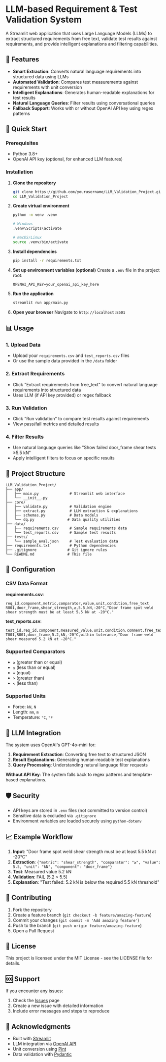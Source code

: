 # LLM-based Requirement & Test Validation System

A Streamlit web application that uses Large Language Models (LLMs) to extract structured requirements from free text, validate test results against requirements, and provide intelligent explanations and filtering capabilities.

## 🎯 Features

- **Smart Extraction**: Converts natural language requirements into structured data using LLMs
- **Automated Validation**: Compares test measurements against requirements with unit conversion
- **Intelligent Explanations**: Generates human-readable explanations for test results
- **Natural Language Queries**: Filter results using conversational queries
- **Fallback Support**: Works with or without OpenAI API key using regex patterns

## 🚀 Quick Start

### Prerequisites
- Python 3.8+
- OpenAI API key (optional, for enhanced LLM features)

### Installation

1. **Clone the repository**
   ```bash
   git clone https://github.com/yourusername/LLM_Validation_Project.git
   cd LLM_Validation_Project
   ```

2. **Create virtual environment**
   ```bash
   python -m venv .venv
   
   # Windows
   .venv\Scripts\activate
   
   # macOS/Linux
   source .venv/bin/activate
   ```

3. **Install dependencies**
   ```bash
   pip install -r requirements.txt
   ```

4. **Set up environment variables (optional)**
   Create a `.env` file in the project root:
   ```
   OPENAI_API_KEY=your_openai_api_key_here
   ```

5. **Run the application**
   ```bash
   streamlit run app/main.py
   ```

6. **Open your browser**
   Navigate to `http://localhost:8501`

## 📊 Usage

### 1. Upload Data
- Upload your `requirements.csv` and `test_reports.csv` files
- Or use the sample data provided in the `/data` folder

### 2. Extract Requirements
- Click "Extract requirements from free_text" to convert natural language requirements into structured data
- Uses LLM (if API key provided) or regex fallback

### 3. Run Validation
- Click "Run validation" to compare test results against requirements
- View pass/fail metrics and detailed results

### 4. Filter Results
- Use natural language queries like "Show failed door_frame shear tests ≥5.5 kN"
- Apply intelligent filters to focus on specific results

## 📁 Project Structure

```
LLM_Validation_Project/
├── app/
│   ├── main.py              # Streamlit web interface
│   └── __init__.py
├── core/
│   ├── validate.py          # Validation engine
│   ├── extract.py           # LLM extraction & explanations
│   ├── schemas.py           # Data models
│   └── dq.py               # Data quality utilities
├── data/
│   ├── requirements.csv     # Sample requirements data
│   └── test_reports.csv     # Sample test results
├── tests/
│   └── sample_eval.json     # Test evaluation data
├── requirements.txt         # Python dependencies
├── .gitignore              # Git ignore rules
└── README.md               # This file
```

## 🔧 Configuration

### CSV Data Format

**requirements.csv**:
```csv
req_id,component,metric,comparator,value,unit,condition,free_text
R001,door_frame,shear_strength,≥,5.5,kN,-20°C,"Door frame spot weld shear strength must be at least 5.5 kN at -20°C."
```

**test_reports.csv**:
```csv
test_id,req_id,component,measured_value,unit,condition,comment,free_text
T001,R001,door_frame,5.2,kN,-20°C,within tolerance,"Door frame weld shear measured 5.2 kN at -20°C."
```

### Supported Comparators
- `≥` (greater than or equal)
- `≤` (less than or equal)
- `=` (equal)
- `>` (greater than)
- `<` (less than)

### Supported Units
- Force: `kN`, `N`
- Length: `mm`, `m`
- Temperature: `°C`, `°F`

## 🤖 LLM Integration

The system uses OpenAI's GPT-4o-mini for:
1. **Requirement Extraction**: Converting free text to structured JSON
2. **Result Explanations**: Generating human-readable test explanations
3. **Query Processing**: Understanding natural language filter requests

**Without API Key**: The system falls back to regex patterns and template-based explanations.

## 🛡️ Security

- API keys are stored in `.env` files (not committed to version control)
- Sensitive data is excluded via `.gitignore`
- Environment variables are loaded securely using `python-dotenv`

## 📈 Example Workflow

1. **Input**: "Door frame spot weld shear strength must be at least 5.5 kN at -20°C"
2. **Extraction**: `{"metric": "shear_strength", "comparator": "≥", "value": 5.5, "unit": "kN", "component": "door_frame"}`
3. **Test**: Measured value 5.2 kN
4. **Validation**: FAIL (5.2 < 5.5)
5. **Explanation**: "Test failed: 5.2 kN is below the required 5.5 kN threshold"

## 🤝 Contributing

1. Fork the repository
2. Create a feature branch (`git checkout -b feature/amazing-feature`)
3. Commit your changes (`git commit -m 'Add amazing feature'`)
4. Push to the branch (`git push origin feature/amazing-feature`)
5. Open a Pull Request

## 📄 License

This project is licensed under the MIT License - see the LICENSE file for details.

## 🆘 Support

If you encounter any issues:
1. Check the [Issues](https://github.com/yourusername/LLM_Validation_Project/issues) page
2. Create a new issue with detailed information
3. Include error messages and steps to reproduce

## 🙏 Acknowledgments

- Built with [Streamlit](https://streamlit.io/)
- LLM integration via [OpenAI API](https://openai.com/)
- Unit conversion using [Pint](https://pint.readthedocs.io/)
- Data validation with [Pydantic](https://pydantic-docs.helpmanual.io/)
